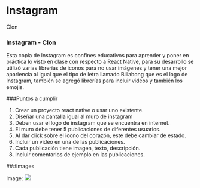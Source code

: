 # Instagram
Clon
### Instagram - Clon 

Esta copia de Instagram es confines educativos para aprender y poner en práctica lo visto en clase con respecto a React Native, para su desarrollo se utilizó varias librerías de iconos para no usar imágenes y tener una mejor apariencia al igual que el tipo de letra llamado Billabong que es el logo de Instagram, también se agregó librerías para incluir videos y también los emojis.

###Puntos a cumplir 

1.	Crear un proyecto react native o usar uno existente.
2.	Diseñar una pantalla igual al muro de instagram
3.	Deben usar el logo de instagram que se encuentra en internet.
4.	El muro debe tener 5 publicaciones de diferentes usuarios.
5.	Al dar click sobre el icono del corazón, este debe cambiar de estado.
6.	Incluir un video en una de las publicaciones.
7.	Cada publicación tiene imagen, texto, descripción.
8.	Incluir comentarios de ejemplo en las publicaciones.


###Images

Image:
![](https://github.com/Miguel3D/Instagram/tree/master/assets/Screenshot/splash.png)

